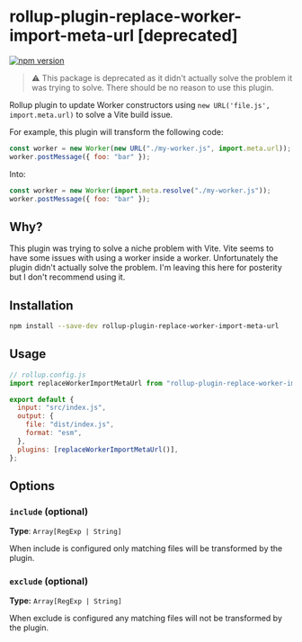# rollup-plugin-replace-worker-import-meta-url [deprecated]

[![npm version](https://badge.fury.io/js/rollup-plugin-replace-worker-import-meta-url.svg)](https://badge.fury.io/js/rollup-plugin-replace-worker-import-meta-url)

> ⚠️ This package is deprecated as it didn't actually solve the problem it was trying to solve. There should be no reason to use this plugin.

Rollup plugin to update Worker constructors using `new URL('file.js', import.meta.url)` to solve a Vite build issue.

For example, this plugin will transform the following code:

```js
const worker = new Worker(new URL("./my-worker.js", import.meta.url));
worker.postMessage({ foo: "bar" });
```

Into:

```js
const worker = new Worker(import.meta.resolve("./my-worker.js"));
worker.postMessage({ foo: "bar" });
```

## Why?

This plugin was trying to solve a niche problem with Vite. Vite seems to have some issues with using a worker inside a worker. Unfortunately the plugin didn't actually solve the problem. I'm leaving this here for posterity but I don't recommend using it.

## Installation

```bash
npm install --save-dev rollup-plugin-replace-worker-import-meta-url
```

## Usage

```js
// rollup.config.js
import replaceWorkerImportMetaUrl from "rollup-plugin-replace-worker-import-meta-url";

export default {
  input: "src/index.js",
  output: {
    file: "dist/index.js",
    format: "esm",
  },
  plugins: [replaceWorkerImportMetaUrl()],
};
```

## Options

### `include` (optional)

**Type**: `Array[RegExp | String]`<br>

When include is configured only matching files will be transformed by the plugin.

### `exclude` (optional)

**Type:** `Array[RegExp | String]`<br>

When exclude is configured any matching files will not be transformed by the plugin.
